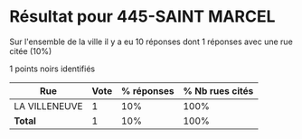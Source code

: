 # Résultat pour 445-SAINT MARCEL

Sur l'ensemble de la ville il y a eu 10 réponses dont 1 réponses avec une rue citée (10%)

1 points noirs identifiés

| Rue | Vote | % réponses | % Nb rues cités|
|-----|------|------------|----------------|
| LA VILLENEUVE | 1 | 10% | 100%|
| **Total** | 1 | 10% | 100%|
